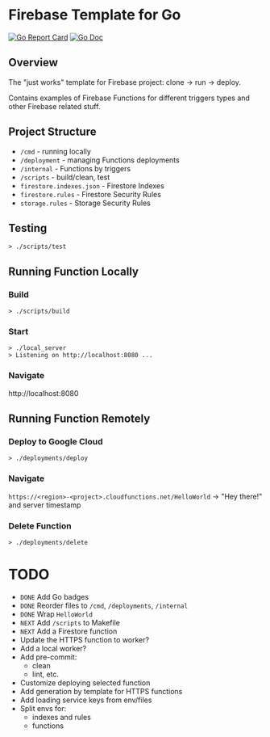 # Firebase Template for Go

[![Go Report Card](https://goreportcard.com/badge/github.com/dibikhin/firebase-template-go?style=flat-square)](github.com/dibikhin/firebase-template-go)
[![Go Doc](https://img.shields.io/badge/godoc-reference-blue.svg?style=flat-square)](http://godoc.org/github.com/dibikhin/firebase-template-go)

## Overview

The "just works" template for Firebase project: clone -> run -> deploy.

Contains examples of Firebase Functions for different triggers types and other Firebase related stuff.

## Project Structure
- `/cmd` - running locally
- `/deployment` - managing Functions deployments
- `/internal` - Functions by triggers
- `/scripts` - build/clean, test
- `firestore.indexes.json` - Firestore Indexes
- `firestore.rules` - Firestore Security Rules
- `storage.rules` - Storage Security Rules

## Testing
`> ./scripts/test`

## Running Function Locally

### Build
`> ./scripts/build`

### Start
```
> ./local_server
> Listening on http://localhost:8080 ...
```

### Navigate
http://localhost:8080

## Running Function Remotely

### Deploy to Google Cloud

`> ./deployments/deploy`

### Navigate
`https://<region>-<project>.cloudfunctions.net/HelloWorld` -> "Hey there!" and server timestamp

### Delete Function

`> ./deployments/delete`

# TODO
- `DONE` Add Go badges
- `DONE` Reorder files to `/cmd`, `/deployments`, `/internal`
- `DONE` Wrap `HelloWorld`
- `NEXT` Add `/scripts` to Makefile
- `NEXT` Add a Firestore function
- Update the HTTPS function to worker?
- Add a local worker?
- Add pre-commit:
  - clean
  - lint, etc.
- Customize deploying selected function
- Add generation by template for HTTPS functions
- Add loading service keys from env/files
- Split envs for:
  - indexes and rules
  - functions
